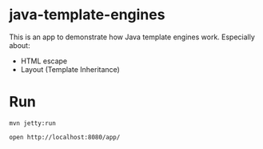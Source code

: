 # java-template-engines
This is an app to demonstrate how Java template engines work. Especially about:

- HTML escape
- Layout (Template Inheritance)

# Run

~~~~~~~~~~~~~~~~~~~~~~~~~~~~~~~~~~~~~~~
mvn jetty:run

open http://localhost:8080/app/
~~~~~~~~~~~~~~~~~~~~~~~~~~~~~~~~~~~~~~~
